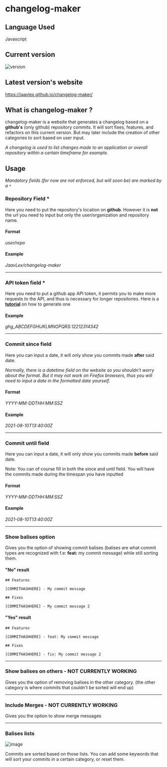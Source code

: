 # changelog-maker

## Language Used
Javascript

## Current version
![version](https://img.shields.io/github/v/tag/JaavLex/changelog-maker)

## Latest version's website
https://jaavlex.github.io/changelog-maker/

## What is changelog-maker ?

changelog-maker is a website that generates a changelog based on a **github's** (only github) repository commits. It will sort fixes, features, and refactors on this current version. But may later include the creation of other categories to sort based on user input.

*A changelog is used to list changes made to an application or overall repository within a certain timeframe for example.*

## Usage

*Mandatory fields (for now are not enforced, but will soon be) are marked by a `*`*

### Repository Field *
Here you need to put the repository's location on **github**. However it is **not** the url you need to input but only the user/organization and repository name.

#### Format
*user/repo*

#### Example
*JaavLex/changelog-maker*

---

### API token field *
Here you need to put a github app API token, it permits you to make more requests to the API, and thus is necessary for longer repositories. Here is a **[tutorial](https://docs.github.com/en/github/authenticating-to-github/keeping-your-account-and-data-secure/creating-a-personal-access-token)** on how to generate one

#### Example
*ghg_ABCDEFGHIJKLMNOPQRS:12212314342*

---

### Commit since field
Here you can input a date, it will only show you commits made **after** said date.

*Normally, there is a datetime field on the website so you shouldn't worry about the format. But it may not work on Firefox browsers, thus you will need to input a date in the formatted date yourself.*

#### Format
*YYYY-MM-DDTHH:MM:SSZ*

#### Example
*2021-08-10T13:40:00Z*

---

### Commit until field 
Here you can input a date, it will only show you commits made **before** said date.

Note: You can of course fill in both the since and until field. You will have the commits made during the timespan you have inputted

#### Format
*YYYY-MM-DDTHH:MM:SSZ*

#### Example
*2021-08-10T13:40:00Z*

---

### Show balises option
Gives you the option of showing commit balises (balises are what commit types are recognized with f.e: **feat:** my commit message) while still sorting them.

#### "No" result
```
## Features

[COMMITHASHHERE] - My commit message 

## Fixes

[COMMITHASHHERE] - My commit message 2
```

#### "Yes" result
```
## Features

[COMMITHASHHERE] - feat: My commit message 

## Fixes

[COMMITHASHHERE] - fix: My commit message 2
```

---

### Show balises on others - **NOT CURRENTLY WORKING**
Gives you the option of removing balises in the other category. (the other category is where commits that couldn't be sorted will end up)

---

### Include Merges - **NOT CURRENTLY WORKING**
Gives you the option to show merge messages

---

### Balises lists
![image](https://user-images.githubusercontent.com/50820503/128861822-dcea9146-9d6e-4827-aefc-7c6353eff3d1.png)

Commits are sorted based on those lists. You can add some keywords that will sort your commits in a certain category, or reset them.
